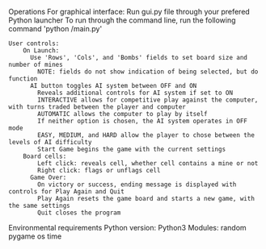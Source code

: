 Operations
For graphical interface:
    Run gui.py file through your prefered Python launcher
    To run through the command line, run the following command
        'python <file-path>/main.py'

    User controls:
        On Launch:
          Use 'Rows', 'Cols', and 'Bombs' fields to set board size and number of mines
            NOTE: fields do not show indication of being selected, but do function
          AI button toggles AI system between OFF and ON
            Reveals additional controls for AI system if set to ON
            INTERACTIVE allows for competitive play against the computer, with turns traded between the player and computer
            AUTOMATIC allows the computer to play by itself
            If neither option is chosen, the AI system operates in OFF mode
            EASY, MEDIUM, and HARD allow the player to chose between the levels of AI difficulty
            Start Game begins the game with the current settings            
        Board cells:
            Left click: reveals cell, whether cell contains a mine or not
            Right click: flags or unflags cell
          Game Over:
            On victory or success, ending message is displayed with controls for Play Again and Quit
            Play Again resets the game board and starts a new game, with the same settings
            Quit closes the program

Environmental requirements
Python version: Python3
Modules:
    random
    pygame
    os
    time
